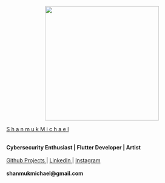 <p align="center">
  <img widht ="300" height="300" src="https://user-images.githubusercontent.com/55943851/82728945-52f4c800-9d11-11ea-9f0a-061c2a225a72.png">
</p>
  
<p align="center">

  <a href="https://www.google.com/search?q=Shanmuk+Michael&rlz=1C1GCEA_enIN857IN857&oq=Shanmuk+Michael&aqs=chrome..69i57j69i60l3.9741j0j8&sourceid=chrome&ie=UTF-8">S h a n m u k  M i c h a e l </a>

  <br>
    <b>Cybersecurity Enthusiast | Flutter Developer | Artist</b>
  <br>
  
  <br>
  <a href="shanmukmichael.github.io/Shanmuk-Publication-Site">Github Projects </a>  |
  <a href="linkedin.com/in/shanmukmichael">LinkedIn </a>  |
  <a href="instagram.com/mr_singlle">Instagram</a>
  <br>
  
  <br>
   <b>shanmukmichael@gmail.com</b>
  <br>
  
</p>











